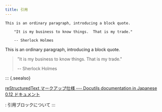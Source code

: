 ```yaml
---
title: 引用
---
```


``` {.restructuredtext}
This is an ordinary paragraph, introducing a block quote.

    "It is my business to know things.  That is my trade."

    -- Sherlock Holmes
```

This is an ordinary paragraph, introducing a block quote.

> \"It is my business to know things. That is my trade.\"
>
> \-- Sherlock Holmes

::: {.seealso}

[reStructuredText マークアップ仕様 --- Docutils documentation in Japanese 0.12 ドキュメント](http://docutils.sphinx-users.jp/docutils/docs/ref/rst/restructuredtext.html#block-quotes)

:   引用ブロックについて
:::
